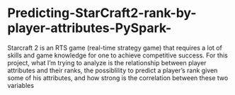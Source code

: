 # Predicting-StarCraft2-rank-by-player-attributes-PySpark-
Starcraft 2 is an RTS game (real-time strategy game) that requires a lot of skills and game knowledge for one to achieve competitive success.
For this project, what I’m trying to analyze is the relationship between player attributes and their ranks, the possiblility to predict a player’s rank given some of his attributes, and how strong is the correlation between these two variables

